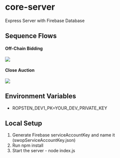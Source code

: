 # core-server

Express Server with Firebase Database

## Sequence Flows

#### Off-Chain Bidding

![](https://user-images.githubusercontent.com/47552061/63214371-6bcab000-c0e5-11e9-9085-7d1567d63be3.png)

#### Close Auction

![](https://user-images.githubusercontent.com/47552061/63214369-679e9280-c0e5-11e9-9d06-78ca3458023c.png)

## Environment Variables

- ROPSTEN_DEV1_PK=YOUR_DEV_PRIVATE_KEY

## Local Setup

1. Generate Firebase serviceAccountKey and name it (swopServiceAccountKey.json)
2. Run npm install
3. Start the server - node index.js
